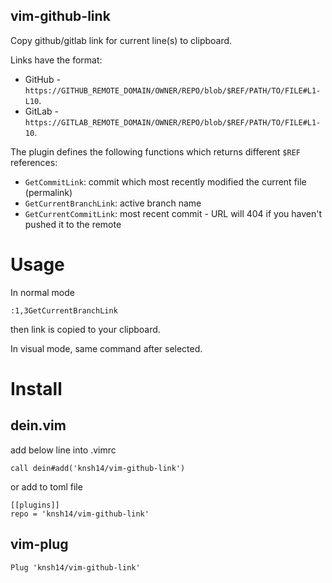 vim-github-link
---

Copy github/gitlab link for current line(s) to clipboard.

Links have the format:

- GitHub - `https://GITHUB_REMOTE_DOMAIN/OWNER/REPO/blob/$REF/PATH/TO/FILE#L1-L10`.
- GitLab - `https://GITLAB_REMOTE_DOMAIN/OWNER/REPO/blob/$REF/PATH/TO/FILE#L1-10`.

The plugin defines the following functions which returns different `$REF` references:

- `GetCommitLink`: commit which most recently modified the current file (permalink)
- `GetCurrentBranchLink`: active branch name
- `GetCurrentCommitLink`: most recent commit - URL will 404 if you haven't pushed it to the remote

# Usage
In normal mode

```
:1,3GetCurrentBranchLink
```
then link is copied to your clipboard.

In visual mode, same command after selected.

# Install
## dein.vim
add below line into .vimrc

```
call dein#add('knsh14/vim-github-link')
```

or add to toml file

```
[[plugins]]
repo = 'knsh14/vim-github-link'
```

## vim-plug

```
Plug 'knsh14/vim-github-link'
```
